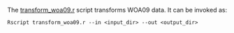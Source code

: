 The [transform_woa09.r](transform_woa09.r) script transforms WOA09 data. It can be invoked as:
```
Rscript transform_woa09.r --in <input_dir> --out <output_dir>
